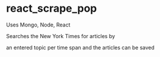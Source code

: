 # react_scrape_pop

Uses Mongo, Node, React  

Searches the New York Times for articles by

an entered topic per time span  and the articles can be saved